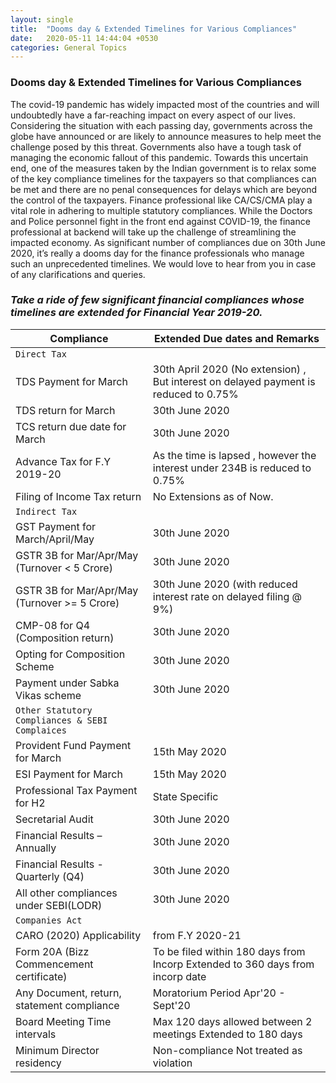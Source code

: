```yaml
---
layout: single
title:  "Dooms day & Extended Timelines for Various Compliances"
date:   2020-05-11 14:44:04 +0530
categories: General Topics
---
```


### Dooms day & Extended Timelines for Various Compliances

The covid-19 pandemic has widely impacted most of the countries and will undoubtedly have a far-reaching impact on every aspect of our lives. Considering the situation with each passing day, governments across the globe have announced or are likely to announce measures to help meet the challenge posed by this threat. Governments also have a tough task of managing the economic fallout of this pandemic. Towards this uncertain end, one of the measures taken by the Indian government is to relax some of the key compliance timelines for the taxpayers so that compliances can be met and there are no penal consequences for delays which are beyond the control of the taxpayers. Finance professional like CA/CS/CMA play a vital role in adhering to multiple statutory compliances. While the Doctors and Police personnel fight in the front end against COVID-19, the finance professional at backend will take up the challenge of streamlining the impacted economy. As significant number of compliances due on 30th June 2020, it’s really a dooms day for the finance professionals who manage such an unprecedented timelines. We would love to hear from you in case of any clarifications and queries.

### *Take a ride of few significant financial compliances whose timelines are extended for Financial Year 2019-20.*

| Compliance 	| Extended Due dates and Remarks |
|--------|----------|
|                       ``` Direct Tax ```             |
| TDS Payment for March |	30th April 2020 (No extension) , But interest on delayed payment is reduced to 0.75% |
| TDS return for March	| 30th June 2020 |
| TCS return due date for March	| 30th June 2020 |
| Advance Tax for F.Y 2019-20 |	As the time is lapsed , however the interest under 234B is reduced to 0.75% |
| Filing of Income Tax return	| No Extensions as of Now. |
|                     ``` Indirect Tax ```               |
| GST Payment for March/April/May	| 30th June 2020 |
| GSTR 3B for Mar/Apr/May (Turnover < 5 Crore)	| 30th June 2020 |
| GSTR 3B for Mar/Apr/May (Turnover >= 5 Crore)	| 30th June 2020 (with reduced interest rate on delayed filing @ 9%) |
| CMP-08 for Q4 (Composition return)	| 30th June 2020 |
| Opting for Composition Scheme	| 30th June 2020 |
| Payment under Sabka Vikas scheme |	30th June 2020 |
|                     ``` Other Statutory Compliances & SEBI Complaices ```              |
| Provident Fund Payment for March	| 15th May 2020  |
| ESI Payment for March |	15th May 2020  |
| Professional Tax Payment for H2 |	State Specific |
| Secretarial Audit	| 30th June 2020  |
| Financial Results – Annually	| 30th June 2020  |
| Financial Results - Quarterly (Q4)	| 30th June 2020  |
| All other compliances under SEBI(LODR)	| 30th June 2020  |
|                       ``` Companies Act ```                 |
| CARO (2020)	Applicability | from F.Y 2020-21 |
| Form 20A (Bizz Commencement certificate)	| To be filed within 180 days from Incorp	Extended to 360 days from incorp date |
| Any Document, return, statement compliance	| Moratorium Period Apr'20 - Sept'20  |
| Board Meeting Time intervals |	Max 120 days allowed between 2 meetings	Extended to 180 days |
| Minimum Director residency | Non-compliance 	Not treated as violation |


